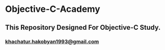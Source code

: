 # Objective-C-Academy
## This Repository Designed For Objective-C Study.
### khachatur.hakobyan1993@gmail.com
